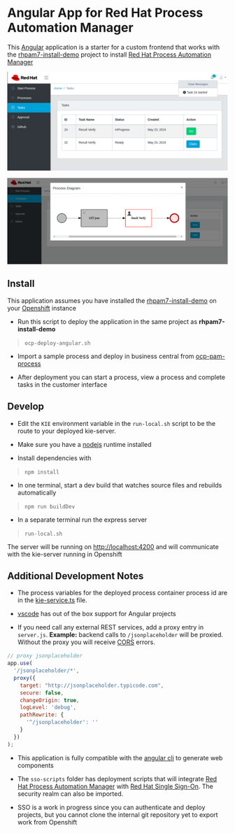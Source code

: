 # Angular App for Red Hat Process Automation Manager

This [Angular](https://angular.io/) application is a starter for a custom frontend that works with the [rhpam7-install-demo](https://github.com/jbossdemocentral/rhpam7-install-demo) project to install [Red Hat Process Automation Manager](https://www.redhat.com/en/technologies/jboss-middleware/process-automation-manager)

![screenshot](./screenshot1.png)

![screenshot](./screenshot2.png)

## Install

This application assumes you have installed the [rhpam7-install-demo](https://github.com/jbossdemocentral/rhpam7-install-demo) on your [Openshift](https://www.openshift.com/) instance

* Run this script to deploy the application in the same project as **rhpam7-install-demo**
>`ocp-deploy-angular.sh`

* Import a sample process and deploy in business central from [ocp-pam-process](https://github.com/mechevarria/ocp-pam-process)

* After deployment you can start a process, view a process and complete tasks in the customer interface

## Develop

* Edit the `KIE` environment variable in the `run-local.sh` script to be the route to your deployed kie-server.

* Make sure you have a [nodejs](https://nodejs.org/en/) runtime installed

* Install dependencies with 
>`npm install`

* In one terminal, start a dev build that watches source files and rebuilds automatically

> `npm run buildDev`

* In a separate terminal run the express server

>`run-local.sh`

The server will be running on [http://localhost:4200](http://localhost:4200) and will communicate with the kie-server running in Openshift

## Additional Development Notes

* The process variables for the deployed process container process id are in the [kie-service.ts](https://github.com/mechevarria/ocp-pam/blob/master/src/app/kie.service.ts) file.

* [vscode](https://code.visualstudio.com/) has out of the box support for Angular projects

* If you need call any external REST services, add a proxy entry in `server.js`. **Example:** backend calls to `/jsonplaceholder` will be proxied. Without the proxy you will receive [CORS](https://developer.mozilla.org/en-US/docs/Web/HTTP/CORS/Errors) errors. 

```javascript
// proxy jsonplaceholder
app.use(
  '/jsonplaceholder/*',
  proxy({
    target: "http://jsonplaceholder.typicode.com",
    secure: false,
    changeOrigin: true,
    logLevel: 'debug',
    pathRewrite: {
      '^/jsonplaceholder': ''
    }
  })
);
```

* This application is fully compatible with the [angular cli](https://cli.angular.io/) to generate web components

* The `sso-scripts` folder has deployment scripts that will integrate [Red Hat Process Automation Manager](https://www.redhat.com/en/technologies/jboss-middleware/process-automation-manager) with [Red Hat Single Sign-On](https://access.redhat.com/products/red-hat-single-sign-on). The security realm can also be imported.

* SSO is a work in progress since you can authenticate and deploy projects, but you cannot clone the internal git repository yet to export work from Openshift